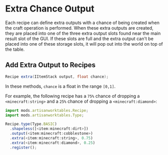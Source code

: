 # Extra Chance Output

Each recipe can define extra outputs with a chance of being created when the craft operation is performed. When these extra outputs are created, they are placed into one of the three extra output slots found near the main result slot of the GUI. If these slots are full and the extra output can't be placed into one of these storage slots, it will pop out into the world on top of the table.

## Add Extra Output to Recipes

```java
Recipe extra(IItemStack output, float chance);
```

In these methods, `chance` is a float in the range `[0,1]`.

For example, the following recipe has a `75%` chance of dropping a `<minecraft:string>` and a `25%` chance of dropping a `<minecraft:diamond>`:

```js
import mods.artisanworktables.Recipe;
import mods.artisanworktables.Type;

Recipe.type(Type.BASIC)
  .shapeless([<item:minecraft:dirt>])
  .output(<item:minecraft:cobblestone>)
  .extra(<item:minecraft:string>, 0.75)
  .extra(<item:minecraft:diamond>, 0.25)
  .register();
```